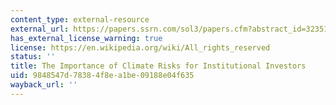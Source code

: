 ```yaml
---
content_type: external-resource
external_url: https://papers.ssrn.com/sol3/papers.cfm?abstract_id=3235190
has_external_license_warning: true
license: https://en.wikipedia.org/wiki/All_rights_reserved
status: ''
title: The Importance of Climate Risks for Institutional Investors
uid: 9848547d-7838-4f8e-a1be-09188e04f635
wayback_url: ''
---
```

